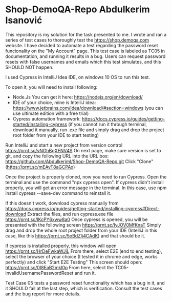 # Shop-DemoQA-Repo Abdulkerim Isanović
This repository is my solution for the task presented to me. I wrote and ran a series of test cases to thoroughly test the https://shop.demoqa.com website. 
I have decided to automate a test regarding the password reset funcionality on the "My Account" page. This test case is labeled as TC05 in documentation, and running it results in a bug. Users can request password resets with false usernames and emails which this test simulates, and this SHOULD NOT happen.

I used Cypress in IntelliJ Idea IDE, on windows 10 OS to run this test.

To open it, you will need to install following:
  - Node.Js You can get it here: https://nodejs.org/en/download/ 
  - IDE of your choice, mine is IntelliJ idea: https://www.jetbrains.com/idea/download/#section=windows (you can use ultimate edition with a free trial)
  - Cypress automation framework: https://docs.cypress.io/guides/getting-started/installing-cypress (if you cannot run it through terminal, 
    download it manually, run .exe file and simply drag and drop the project root folder from your IDE to start testing)

Run IntelliJ and start a new project from version control https://prnt.sc/vNGhBgXFNV4S
On next page, make sure version is set to git, and copy the following URL into the URL box: https://github.com/AbdulkerimI/Shop-DemoQA-Repo.git 
Click "Clone" (https://prnt.sc/mEAvT8aGCPAx)

Once the project is properly cloned, now you need to run Cypress. Open the terminal and use the command "npx cypress open". 
If cypress didn't install properly, you will get an error message in the terminal. In this case, use npm install cypress --save-dev command to reinstall it.

If this doesn't work, download cypress manually from https://docs.cypress.io/guides/getting-started/installing-cypress#Direct-download 
Extract the files, and run cypress.exe file https://prnt.sc/lKcPY6xww8a0 Once cypress is opened, you will be presented with the following screen https://prnt.sc/IyJOV0MfKnaT
Simply drag and drop the whole root project folder from your IDE (IntelliJ in this case, like this https://prnt.sc/5oBdZIj4CAdK) and that should be it.

If cypress is installed properly, this window will open https://prnt.sc/HrDeFwkaWJiL
From there, select E2E (end to end testing), select the browser of your choice (I tested it in chrome and edge, works perfectly) and click "Start E2E Testing"
This screen should open: https://prnt.sc/0I8EaB2mkl0p From here, select the TC05-invalidUsernamePasswordReset and run it. 

Test Case 05 tests a password reset functionality which has a bug in it, and it SHOULD fail at the last step, which is verification. Consult the test cases and the bug report for more details. 



